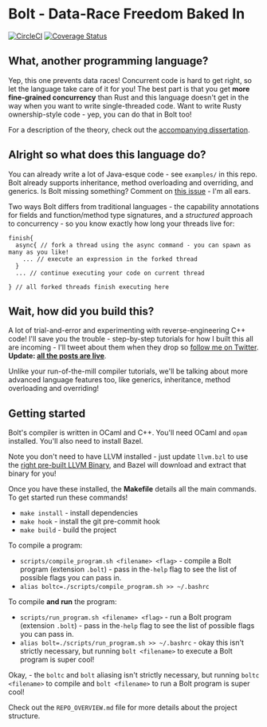# Bolt - Data-Race Freedom Baked In

[![CircleCI](https://circleci.com/gh/mukul-rathi/bolt/tree/master.svg?style=svg)](https://circleci.com/gh/mukul-rathi/bolt/tree/master)
[![Coverage Status](https://coveralls.io/repos/github/mukul-rathi/bolt/badge.svg?branch=master)](https://coveralls.io/github/mukul-rathi/bolt?branch=master)

## What, another programming language?

Yep, this one prevents data races! Concurrent code is hard to get right, so let the language take care of it for you! The best part is that you get **more fine-grained concurrency** than Rust and this language doesn't get in the way when you want to write single-threaded code. Want to write Rusty ownership-style code - yep, you can do that in Bolt too!

For a description of the theory, check out the [accompanying dissertation](https://github.com/mukul-rathi/bolt-dissertation).

## Alright so what does this language do?

You can already write a lot of Java-esque code - see `examples/` in this repo. Bolt already supports inheritance, method overloading and overriding, and generics. Is Bolt missing something? Comment on [this issue](https://github.com/mukul-rathi/bolt/issues/134) - I'm all ears.

Two ways Bolt differs from traditional languages - the capability annotations for fields and function/method type signatures, and a _structured_ approach to concurrency - so you know exactly how long your threads live for:

```
finish{
  async{ // fork a thread using the async command - you can spawn as many as you like!
    ... // execute an expression in the forked thread
  }
  ... // continue executing your code on current thread

} // all forked threads finish executing here
```

## Wait, how did you build this?

A lot of trial-and-error and experimenting with reverse-engineering C++ code! I'll save you the trouble - step-by-step tutorials for how I built this all are incoming - I'll tweet about them when they drop so [follow me on Twitter](https://twitter.com/mukulrathi_). **Update: [all the posts are live](https://mukulrathi.com/create-your-own-programming-language/intro-to-compiler/)**.

Unlike your run-of-the-mill compiler tutorials, we'll be talking about more advanced language features too, like generics, inheritance, method overloading and overriding!

## Getting started

Bolt's compiler is written in OCaml and C++. You'll need OCaml and `opam` installed. You'll also need to install Bazel.

Note you don't need to have LLVM installed - just update `llvm.bzl` to use the [right pre-built LLVM Binary](https://releases.llvm.org/download.html), and Bazel will download and extract that binary for you!

Once you have these installed, the **Makefile** details all the main commands.
To get started run these commands!

- `make install` - install dependencies
- `make hook` - install the git pre-commit hook
- `make build` - build the project

To compile a program:

- `scripts/compile_program.sh <filename> <flag>` - compile a Bolt program (extension `.bolt`) - pass in the`-help` flag to see the list of possible flags you can pass in.
- `alias boltc=./scripts/compile_program.sh >> ~/.bashrc`

To compile **and run** the program:

- `scripts/run_program.sh <filename> <flag>` - run a Bolt program (extension `.bolt`) - pass in the`-help` flag to see the list of possible flags you can pass in.
- `alias bolt=./scripts/run_program.sh >> ~/.bashrc` - okay this isn't strictly necessary, but running `bolt <filename>` to execute a Bolt program is super cool!

Okay, - the `boltc` and `bolt` aliasing isn't strictly necessary, but running `boltc <filename>` to compile and `bolt <filename>` to run a Bolt program is super cool!

Check out the `REPO_OVERVIEW.md` file for more details about the project structure.
